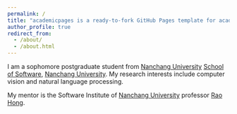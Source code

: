 ```yaml
---
permalink: /
title: "academicpages is a ready-to-fork GitHub Pages template for academic personal websites"
author_profile: true
redirect_from: 
  - /about/
  - /about.html
---
```


I am a sophomore postgraduate student from [Nanchang University](https://www.ncu.edu.cn/) [School of Software](https://soft.ncu.edu.cn/), [Nanchang University](https://www.ncu.edu.cn/). My research interests include computer vision and natural language processing.

My mentor is the Software Institute of [Nanchang University](https://soft.ncu.edu.cn/) professor [Rao Hong](https://teacher.ncu.edu.cn/publish/004401/lwcg/list.html).
